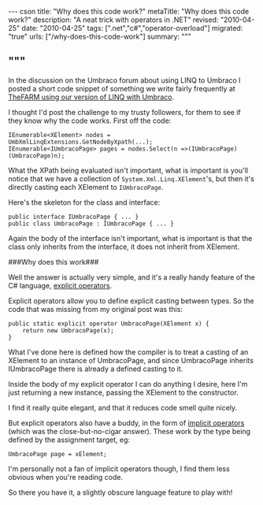 --- cson
title: "Why does this code work?"
metaTitle: "Why does this code work?"
description: "A neat trick with operators in .NET"
revised: "2010-04-25"
date: "2010-04-25"
tags: [".net","c#","operator-overload"]
migrated: "true"
urls: ["/why-does-this-code-work"]
summary: """

"""
---
In the discussion on the Umbraco forum about using LINQ to Umbraco I posted a short code snippet of something we write fairly frequently at [TheFARM using our version of LINQ with Umbraco][1].

I thought I'd post the challenge to my trusty followers, for them to see if they know why the code works. First off the code:

    IEnumerable<XElement> nodes = UmbXmlLinqExtensions.GetNodeByXpath(...); 
    IEnumerable<IUmbracoPage> pages = nodes.Select(n =>(IUmbracoPage)(UmbracoPage)n);

What the XPath being evaluated isn't important, what is important is you'll notice that we have a collection of `System.Xml.Linq.XElement`'s, but then it's directly casting each XElement to `IUmbracoPage`.

Here's the skeleton for the class and interface:

    public interface IUmbracoPage { ... } 
    public class UmbracoPage : IUmbracoPage { ... }

Again the body of the interface isn't important, what is important is that the class only inherits from the interface, it does not inherit from XElement.

###Why does this work###

Well the answer is actually very simple, and it's a really handy feature of the C# language, [explicit operators][2].

Explicit operators allow you to define explicit casting between types. So the code that was missing from my original post was this:

    public static explicit operator UmbracoPage(XElement x) {
        return new UmbracoPage(x);
    }

What I've done here is defined how the compiler is to treat a casting of an XElement to an instance of UmbracoPage, and since UmbracoPage inherits IUmbracoPage there is already a defined casting to it.

Inside the body of my explicit operator I can do anything I desire, here I'm just returning a new instance, passing the XElement to the constructor.

I find it really quite elegant, and that it reduces code smell quite nicely.

But explicit operators also have a buddy, in the form of [implicit operators][3] (which was the close-but-no-cigar answer). These work by the type being defined by the assignment target, eg:

    UmbracoPage page = xElement;

I'm personally not a fan of implicit operators though, I find them less obvious when you're reading code.

So there you have it, a slightly obscure language feature to play with!

  [1]: http://www.farmcode.org/post/2009/02/24/Linq-to-Umbraco.aspx
  [2]: http://msdn.microsoft.com/en-us/library/xhbhezf4.aspx
  [3]: http://msdn.microsoft.com/en-us/library/z5z9kes2.aspx